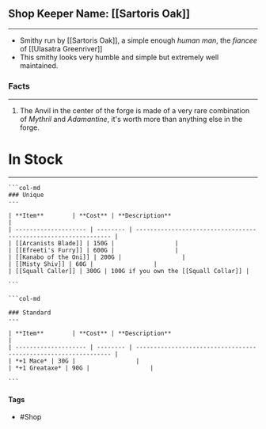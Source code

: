 
## Shop Keeper Name: [[Sartoris Oak]]
---
- Smithy run by [[Sartoris Oak]], a simple enough *human man*, the *fiancee* of [[Ulasatra Greenriver]]
- This smithy looks very humble and simple but extremely well maintained.

### Facts
---
1. The Anvil in the center of the forge is made of a very rare combination of *Mythril* and *Adamantine*, it's worth more than anything else in the forge.

# In Stock
---
````col
```col-md
### Unique
---

| **Item**        | **Cost** | **Description**                                                 |
| -------------------- | -------- | --------------------------------------------------------------- |
| [[Arcanists Blade]] | 150G |                 |
| [[Efreeti's Furry]] | 600G |                 |
| [[Kanabo of the Oni]] | 200G |                 |
| [[Misty Shiv]] | 60G |                 |
| [[Squall Caller]] | 300G | 100G if you own the [[Squall Collar]] |

```

```col-md

### Standard
---

| **Item**        | **Cost** | **Description**                                                 |
| -------------------- | -------- | --------------------------------------------------------------- |
| *+1 Mace* | 30G |                 |
| *+1 Greataxe* | 90G |                 |

```
````

#### Tags
- #Shop 
